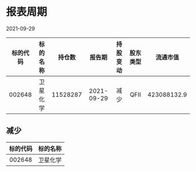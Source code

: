 # 报表周期 

2021-09-29

| 标的代码 | 标的名称 | 持仓数 | 报告期 | 持股变动 | 股东类型 | 流通市值 |
|:--:|:--:|:--:|:--:|:--:|:--:|:--:|
|002648|卫星化学|11528287|2021-09-29|减少|QFII|423088132.9|


## 减少 

| 标的代码 | 标的名称 |
|:--:|:--:|
|002648|卫星化学|

